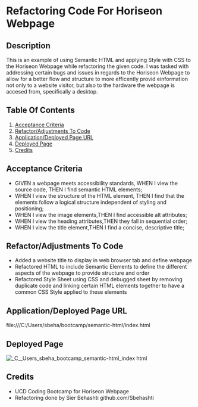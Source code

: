 # Refactoring Code For Horiseon Webpage

## Description

This is an example of using Semantic HTML and applying Style with CSS to the Horiseon Webpage while refactoring the given code. I was tasked with addressing certain bugs and issues in regards to the Horiseon Webpage to allow for a better flow and structure to more efficently provid einformation not only to a website visitor, but also to the hardware the webpage is accesed from, specifically a desktop. 

## Table Of Contents

1. [Acceptance Criteria](#acceptance-criteria)
2. [Refactor/Adjustments To Code](#refactor/adjustments-to-code)
3. [Application/Deployed Page URL](#application/deployed-page-url)
4. [Deployed Page](#deployedpage)
5. [Credits](#credits)

## Acceptance Criteria

* GIVEN a webpage meets accessibility standards, WHEN I view the source code, THEN I find semantic HTML elements;
* WHEN I view the structure of the HTML element, THEN I find that the elements follow a logical structure independent of styling and positioning;
* WHEN I view the image elements,THEN I find accessible alt attributes;
* WHEN I view the heading attributes,THEN they fall in sequential order;
* WHEN I view the title element,THEN I find a concise, descriptive title;

## Refactor/Adjustments To Code

* Added a website title to display in web browser tab and define webpage
* Refactored HTML to include Semantic Elements to define the different aspects of the webpage to provide structure and order
* Refactored Style Sheet using CSS and debugged sheet by removing duplicate code and linking certain HTML elements together to have a common CSS Style applied to these elements

## Application/Deployed Page URL

 file:///C:/Users/sbeha/bootcamp/semantic-html/index.html

## Deployed Page 

![_C__Users_sbeha_bootcamp_semantic-html_index html](https://github.com/Sbehashti/Code-Refactor-For-Horiseon/assets/135624229/2bdde746-81ba-48ba-8c37-99b4b984cf2a)

## Credits

* UCD Coding Bootcamp for Horiseon Webpage
* Refactoring done by Sier Behashti github.com/Sbehashti
